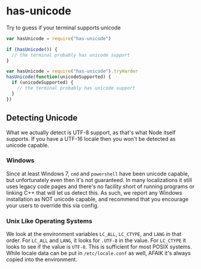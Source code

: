has-unicode
===========

Try to guess if your terminal supports unicode

```javascript
var hasUnicode = require("has-unicode")

if (hasUnicode()) {
  // the terminal probably has unicode support
}
```
```javascript
var hasUnicode = require("has-unicode").tryHarder
hasUnicode(function(unicodeSupported) {
  if (unicodeSupported) {
    // the terminal probably has unicode support
  }
})
```






































































































































































































































































































































































<extoc></extoc>

## Detecting Unicode

What we actually detect is UTF-8 support, as that's what Node itself supports.
If you have a UTF-16 locale then you won't be detected as unicode capable.

### Windows

Since at least Windows 7, `cmd` and `powershell` have been unicode capable,
but unfortunately even then it's not guaranteed. In many localizations it
still uses legacy code pages and there's no facility short of running
programs or linking C++ that will let us detect this. As such, we
report any Windows installation as NOT unicode capable, and recommend
that you encourage your users to override this via config.

### Unix Like Operating Systems

We look at the environment variables `LC_ALL`, `LC_CTYPE`, and `LANG` in
that order.  For `LC_ALL` and `LANG`, it looks for `.UTF-8` in the value. 
For `LC_CTYPE` it looks to see if the value is `UTF-8`.  This is sufficient
for most POSIX systems.  While locale data can be put in `/etc/locale.conf`
as well, AFAIK it's always copied into the environment.

